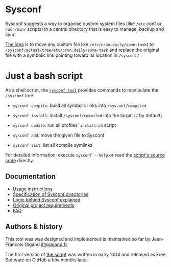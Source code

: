 # Sysconf

Sysconf suggests a way to organise custom system files (like ```/etc``` conf
or ```/usr/bin/``` scripts) in a central directory that is easy to
manage, backup and sync.

[The idea](doc/logic.md) is to move any custom file like
```/etc/cron.daily/some-task```) to
```/sysconf/actual/tree/etc/cron.daily/some-task``` and replace the
original file with a symbolic link pointing toward its location in
```/sysconf/``` .

# Just a bash script

As a shell script, the [```sysconf tool```](tree/usr/bin/sysconf)
provides commands to manipulate the ```/sysconf``` tree:

* ```sysconf compile```: build all symbolic links into
  ```/sysconf/compiled```

* ```sysconf install```: install ```/sysconf/compiled``` into the
target (```/``` by default)

* ```sysconf update```: run all profiles' ```install.sh``` script

* ```sysconf add```: move the given file to Sysconf

* ```sysconf list```: list all compile symlinks

For detailed information, execute ```sysconf --help``` or read the
[script's source code](tree/usr/bin:sysconf) directly.


## Documentation

* [Usage instructions](doc/usage.md)
* [Specification of Sysconf directories](doc/specification.md)
* [Logic behind Sysconf explained](doc/logic.md)
* [Original project requirements](doc/requirements.md)
* [FAQ](doc/faq.md)
  

## Authors & history

This tool was was designed and implemented is maintained so far by
Jean-Francois Gigand <jf@gigand.fr>.

The first version of [the script](tree/usr/bin/sysconf) was written in
early 2014 and released as Free Software on GitHub a few months later.
